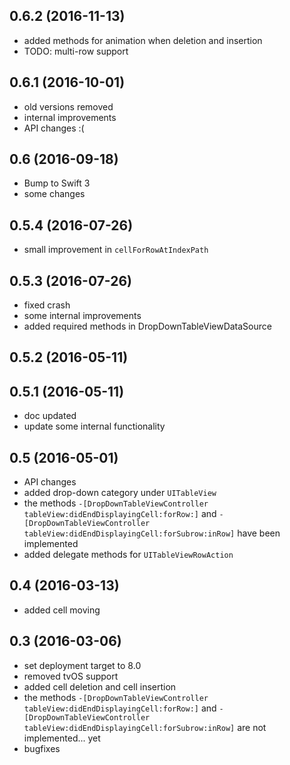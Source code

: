 ## 0.6.2 (2016-11-13)

- added methods for animation when deletion and insertion
- TODO: multi-row support

## 0.6.1 (2016-10-01)

- old versions removed
- internal improvements
- API changes :(

## 0.6 (2016-09-18)

- Bump to Swift 3
- some changes

## 0.5.4 (2016-07-26)

- small improvement in `cellForRowAtIndexPath`

## 0.5.3 (2016-07-26)

- fixed crash
- some internal improvements
- added required methods in DropDownTableViewDataSource

## 0.5.2 (2016-05-11)

## 0.5.1 (2016-05-11)

- doc updated
- update some internal functionality

## 0.5 (2016-05-01)

- API changes
- added drop-down category under `UITableView`
- the methods `-[DropDownTableViewController tableView:didEndDisplayingCell:forRow:]` and `-[DropDownTableViewController tableView:didEndDisplayingCell:forSubrow:inRow]` have been implemented
- added delegate methods for `UITableViewRowAction`

## 0.4 (2016-03-13)

- added cell moving

## 0.3 (2016-03-06)

- set deployment target to 8.0
- removed tvOS support
- added cell deletion and cell insertion 
- the methods `-[DropDownTableViewController tableView:didEndDisplayingCell:forRow:]` and `-[DropDownTableViewController tableView:didEndDisplayingCell:forSubrow:inRow]` are not implemented... yet
- bugfixes
